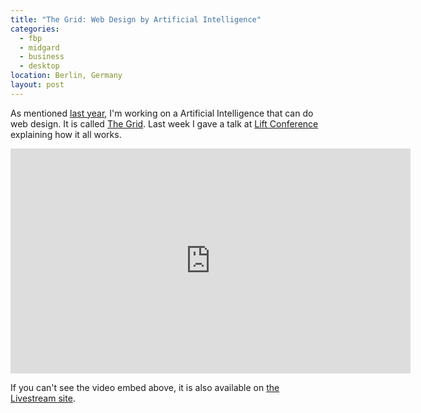 ```yaml
---
title: "The Grid: Web Design by Artificial Intelligence"
categories:
  - fbp
  - midgard
  - business
  - desktop
location: Berlin, Germany
layout: post
---
```

As mentioned [last year](http://bergie.iki.fi/blog/nemein-anders/), I'm working on a Artificial Intelligence that can do web design. It is called [The Grid](https://thegrid.io/#6). Last week I gave a talk at [Lift Conference](http://liftconference.com/lift16) explaining how it all works.

<iframe src="https://livestream.com/accounts/2619102/events/4805866/videos/112147620/player?width=640&height=360&autoPlay=false&mute=false" width="640" height="360" frameborder="0" scrolling="no"></iframe>

If you can't see the video embed above, it is also available on [the Livestream site](http://livestream.com/liftconference/events/4805866/videos/112147620).
